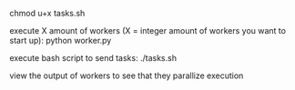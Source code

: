 chmod u+x tasks.sh

execute X amount of workers (X = integer amount of workers you want to start up): python worker.py

execute bash script to send tasks: ./tasks.sh

view the output of workers to see that they parallize execution
